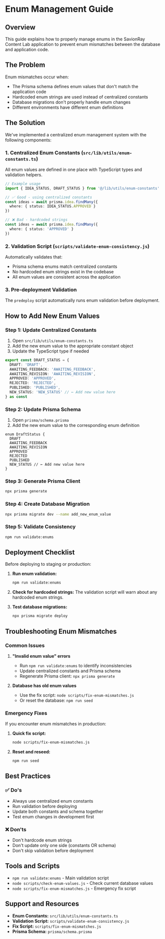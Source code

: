 # Enum Management Guide

## Overview

This guide explains how to properly manage enums in the SavionRay Content Lab application to prevent enum mismatches between the database and application code.

## The Problem

Enum mismatches occur when:
- The Prisma schema defines enum values that don't match the application code
- Hardcoded enum strings are used instead of centralized constants
- Database migrations don't properly handle enum changes
- Different environments have different enum definitions

## The Solution

We've implemented a centralized enum management system with the following components:

### 1. Centralized Enum Constants (`src/lib/utils/enum-constants.ts`)

All enum values are defined in one place with TypeScript types and validation helpers.

```typescript
// Example usage
import { IDEA_STATUS, DRAFT_STATUS } from '@/lib/utils/enum-constants'

// ✅ Good - using centralized constants
const ideas = await prisma.idea.findMany({
  where: { status: IDEA_STATUS.APPROVED }
})

// ❌ Bad - hardcoded strings
const ideas = await prisma.idea.findMany({
  where: { status: 'APPROVED' }
})
```

### 2. Validation Script (`scripts/validate-enum-consistency.js`)

Automatically validates that:
- Prisma schema enums match centralized constants
- No hardcoded enum strings exist in the codebase
- All enum values are consistent across the application

### 3. Pre-deployment Validation

The `predeploy` script automatically runs enum validation before deployment.

## How to Add New Enum Values

### Step 1: Update Centralized Constants

1. Open `src/lib/utils/enum-constants.ts`
2. Add the new enum value to the appropriate constant object
3. Update the TypeScript type if needed

```typescript
export const DRAFT_STATUS = {
  DRAFT: 'DRAFT',
  AWAITING_FEEDBACK: 'AWAITING_FEEDBACK',
  AWAITING_REVISION: 'AWAITING_REVISION',
  APPROVED: 'APPROVED',
  REJECTED: 'REJECTED',
  PUBLISHED: 'PUBLISHED',
  NEW_STATUS: 'NEW_STATUS' // ← Add new value here
} as const
```

### Step 2: Update Prisma Schema

1. Open `prisma/schema.prisma`
2. Add the new enum value to the corresponding enum definition

```prisma
enum DraftStatus {
  DRAFT
  AWAITING_FEEDBACK
  AWAITING_REVISION
  APPROVED
  REJECTED
  PUBLISHED
  NEW_STATUS // ← Add new value here
}
```

### Step 3: Generate Prisma Client

```bash
npx prisma generate
```

### Step 4: Create Database Migration

```bash
npx prisma migrate dev --name add_new_enum_value
```

### Step 5: Validate Consistency

```bash
npm run validate:enums
```

## Deployment Checklist

Before deploying to staging or production:

1. **Run enum validation:**
   ```bash
   npm run validate:enums
   ```

2. **Check for hardcoded strings:**
   The validation script will warn about any hardcoded enum strings.

3. **Test database migrations:**
   ```bash
   npx prisma migrate deploy
   ```

## Troubleshooting Enum Mismatches

### Common Issues

1. **"Invalid enum value" errors**
   - Run `npm run validate:enums` to identify inconsistencies
   - Update centralized constants and Prisma schema
   - Regenerate Prisma client: `npx prisma generate`

2. **Database has old enum values**
   - Use the fix script: `node scripts/fix-enum-mismatches.js`
   - Or reset the database: `npm run seed`

### Emergency Fixes

If you encounter enum mismatches in production:

1. **Quick fix script:**
   ```bash
   node scripts/fix-enum-mismatches.js
   ```

2. **Reset and reseed:**
   ```bash
   npm run seed
   ```

## Best Practices

### ✅ Do's

- Always use centralized enum constants
- Run validation before deploying
- Update both constants and schema together
- Test enum changes in development first

### ❌ Don'ts

- Don't hardcode enum strings
- Don't update only one side (constants OR schema)
- Don't skip validation before deployment

## Tools and Scripts

- `npm run validate:enums` - Main validation script
- `node scripts/check-enum-values.js` - Check current database values
- `node scripts/fix-enum-mismatches.js` - Emergency fix script

## Support and Resources

- **Enum Constants:** `src/lib/utils/enum-constants.ts`
- **Validation Script:** `scripts/validate-enum-consistency.js`
- **Fix Script:** `scripts/fix-enum-mismatches.js`
- **Prisma Schema:** `prisma/schema.prisma` 